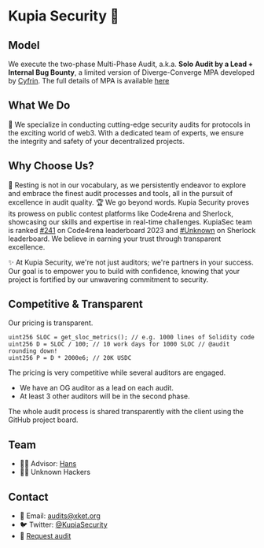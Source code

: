 # Kupia Security 🔐

## Model
We execute the two-phase Multi-Phase Audit, a.k.a. **Solo Audit by a Lead + Internal Bug Bounty**, a limited version of Diverge-Converge MPA developed by [Cyfrin](https://twitter.com/CyfrinAudits).
The full details of MPA is available [here](https://github.com/Cyfrin/diverge-converge-audit)

## What We Do
💎 We specialize in conducting cutting-edge security audits for protocols in the exciting world of web3. With a dedicated team of experts, we ensure the integrity and safety of your decentralized projects.

##  Why Choose Us?
🚀 Resting is not in our vocabulary, as we persistently endeavor to explore and embrace the finest audit processes and tools, all in the pursuit of excellence in audit quality.
🏆 We go beyond words. Kupia Security proves its prowess on public contest platforms like Code4rena and Sherlock, showcasing our skills and expertise in real-time challenges. 
KupiaSec team is ranked [#241](https://code4rena.com/leaderboard) on Code4rena leaderboard 2023 and [#Unknown]() on Sherlock leaderboard.
We believe in earning your trust through transparent excellence.

✨ At Kupia Security, we're not just auditors; we're partners in your success. Our goal is to empower you to build with confidence, knowing that your project is fortified by our unwavering commitment to security.

## Competitive & Transparent
Our pricing is transparent.
```solidity
uint256 SLOC = get_sloc_metrics(); // e.g. 1000 lines of Solidity code
uint256 D = SLOC / 100; // 10 work days for 1000 SLOC // @audit rounding down!
uint256 P = D * 2000e6; // 20K USDC
```
The pricing is very competitive while several auditors are engaged.
- We have an OG auditor as a lead on each audit.
- At least 3 other auditors will be in the second phase.

The whole audit process is shared transparently with the client using the GitHub project board.

## Team
- 🦸‍♂️ Advisor: [Hans](https://twitter.com/hansfriese)
- 💂‍♂️ Unknown Hackers

## Contact
- 📧 Email: 	audits@xket.org
- 🐦 Twitter: [@KupiaSecurity](https://twitter.com/KupiaSecurity)
- 🤝 [Request audit](https://tally.so/forms/nWrWgR)
